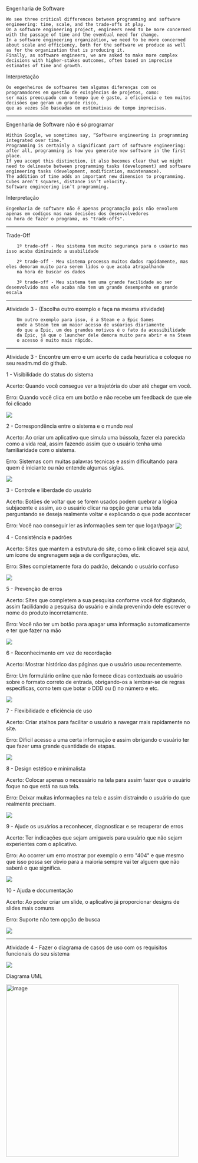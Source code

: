 Engenharia de Software
    
    We see three critical differences between programming and software engineering: time, scale, and the trade-offs at play. 
    On a software engineering project, engineers need to be more concerned with the passage of time and the eventual need for change. 
    In a software engineering organization, we need to be more concerned about scale and efficiency, both for the software we produce as well as for the organization that is producing it. 
    Finally, as software engineers, we are asked to make more complex decisions with higher-stakes outcomes, often based on imprecise estimates of time and growth.


Interpretação
    
    Os engenheiros de softwares tem algumas diferenças com os programadores em questão de exisgências de projetos, como: 
    ser mais preocupado com o tempo que é gasto, a eficiencia e tem muitos decisões que geram um grande risco, 
    que as vezes são baseadas em estimativas de tempo imprecisas.

------------------------------------------------

Engenharia de Software não é só programar
    
    Within Google, we sometimes say, “Software engineering is programming integrated over time.” 
    Programming is certainly a significant part of software engineering: after all, programming is how you generate new software in the first place. 
    If you accept this distinction, it also becomes clear that we might need to delineate between programming tasks (development) and software engineering tasks (development, modification, maintenance). 
    The addition of time adds an important new dimension to programming. Cubes aren’t squares, distance isn’t velocity. 
    Software engineering isn’t programming.

Interpretação
    
    Engenharia de software não é apenas programação pois não envolvem apenas em codígos mas nas decisões dos desenvolvedores
    na hora de fazer o programa, os "trade-offs".
    
------------------------------------------------

    
Trade-Off

        1º trade-off - Meu sistema tem muito segurança para o usúario mas isso acaba diminuindo a usabilidade
    
        2º trade-off - Meu sistema processa muitos dados rapidamente, mas eles demoram muito para serem lidos o que acaba atrapalhando
        na hora de buscar os dados
    
        3º trade-off - Meu sistema tem uma grande facilidade ao ser desenvolvido mas ele acaba não tem um grande desempenho em grande escala

------------------------------------------------

Atividade 3 - (Escolha outro exemplo e faça na mesma atividade)

        Um outro exemplo para isso, é a Steam e a Epic Games
        onde a Steam tem um maior acesso de usúarios diariamente
        do que a Epic, um dos grandes motivos é o fato da acessibilidade
        da Epic, já que o launcher dele demora muito para abrir e na Steam
        o acesso é muito mais rápido.
        
------------------------------------------------

Atividade 3 - Encontre um erro e um acerto de cada heurística e coloque no seu readm.md do github.

1 - Visibilidade do status do sistema
    
Acerto: Quando você consegue ver a trajetória do uber até chegar em você.
        
Erro: Quando você clica em um botão e não recebe um feedback de que ele foi clicado
        
<img align="center" src="https://github.com/GabrielBartolomeu1/Bertoti/assets/127538473/1feeb35a-11e8-4302-8c95-141bf85d83c6"/>

2 - Correspondência entre o sistema e o mundo real
    
Acerto: Ao criar um aplicativo que simula uma bússola, fazer ela parecida como a vida real, assim fazendo assim que o usuário tenha uma familiaridade com o sistema.
        
Erro: Sistemas com muitas palavras tecnicas e assim dificultando para quem é iniciante ou não entende algumas siglas.

<img align="center" src="https://github.com/GabrielBartolomeu1/Bertoti/assets/127538473/4261d23e-c7ba-44f0-94ec-54d3c9c86488"/>

3 - Controle e liberdade do usuário
    
Acerto: Botões de voltar que se forem usados podem quebrar a lógica subjacente e assim, ao o usuário clicar na opção gerar uma tela perguntando se deseja realmente voltar e explicando o que pode acontecer
        
Erro: Você nao conseguir ler as informações sem ter que logar/pagar 
<img align="center" src="https://github.com/GabrielBartolomeu1/Bertoti/assets/127538473/e1f02a33-7314-4bc9-9d62-cd474780287a"/>

4 - Consistência e padrões
    
Acerto: Sites que mantem a estrutura do site, como o link clicavel seja azul, um icone de engrenagem seja a de configurações, etc.
        
Erro: Sites completamente fora do padrão, deixando o usuário confuso

<img align="center" src="https://github.com/GabrielBartolomeu1/Bertoti/assets/127538473/3462235f-3bf6-4862-b638-ef39c8281f19"/>

5 - Prevenção de erros
    
Acerto: Sites que completem a sua pesquisa conforme você for digitando, assim facilidando a pesquisa do usuário e ainda prevenindo dele escrever o nome do produto incorretamente.
        
Erro: Você não ter um botão para apagar uma informação automaticamente e ter que fazer na mão

<img align="center" src="https://github.com/GabrielBartolomeu1/Bertoti/assets/127538473/47025d95-bf85-4ff6-a066-fb2c1c2cdef4"/>

6 - Reconhecimento em vez de recordação
    
Acerto: Mostrar histórico das páginas que o usuário usou recentemente.
        
Erro: Um formulário online que não fornece dicas contextuais ao usuário sobre o formato correto de entrada, obrigando-os a lembrar-se de regras específicas, como tem que botar o DDD ou () no número e etc.

<img align="center" src="https://github.com/GabrielBartolomeu1/Bertoti/assets/127538473/a252d8e9-22f0-40ec-8d4f-7b9dfde74815"/>

7 - Flexibilidade e eficiência de uso
    
Acerto: Criar atalhos para facilitar o usuário a navegar mais rapidamente no site.
        
Erro: Dificil acesso a uma certa informação e assim obrigando o usuário ter que fazer uma grande quantidade de etapas.

<img align="center" src="https://github.com/GabrielBartolomeu1/Bertoti/assets/127538473/32c9d44f-6cd7-4b35-82ff-9fb42adf295a"/>

8 - Design estético e minimalista
    
Acerto: Colocar apenas o necessário na tela para assim fazer que o usuário foque no que está na sua tela.
        
Erro: Deixar muitas informações na tela e assim distraindo o usuário do que realmente precisam.

<img align="center" src="https://github.com/GabrielBartolomeu1/Bertoti/assets/127538473/3faec075-e01a-47c5-b5fd-1db04f9acc30"/>

9 - Ajude os usuários a reconhecer, diagnosticar e se recuperar de erros
    
Acerto: Ter indicações que sejam amigaveis para usuário que não sejam experientes com o aplicativo.
        
Erro: Ao ocorrer um erro mostrar por exemplo o erro "404" e que mesmo que isso possa ser obvio para a maioria sempre vai ter alguem que não saberá o que significa.

<img align="center" src="https://github.com/GabrielBartolomeu1/Bertoti/assets/127538473/d74d4caa-625c-420c-8c54-b9f93a792357"/>

10 - Ajuda e documentação
    
Acerto: Ao poder criar um slide, o aplicativo já proporcionar designs de slides mais comuns
        
Erro: Suporte não tem opção de busca

<img align="center" src="https://github.com/GabrielBartolomeu1/Bertoti/assets/127538473/15169512-ec29-49cc-8b52-8c9210c60004"/>

------------------------------------------------

Atividade 4 - Fazer o diagrama de casos de uso com os requisitos funcionais do seu sistema

<img align="center" src="https://github.com/GabrielBartolomeu1/Bertoti/assets/127538473/d9b1ab98-7576-45b1-9e58-678df2ef9a97"/>

Diagrama UML

<img width="468" alt="image" src="https://github.com/GabrielBartolomeu1/Bertoti/assets/127538473/b989c2a2-f2d0-4b47-949d-f8300e5c6ab8">

